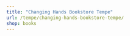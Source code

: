 ```yaml
---
title: "Changing Hands Bookstore Tempe"
url: /tempe/changing-hands-bookstore-tempe/
shop: books
---
```

